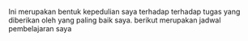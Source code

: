 Ini merupakan bentuk kepedulian saya terhadap  terhadap tugas yang diberikan oleh yang paling baik saya. berikut merupakan jadwal pembelajaran saya

